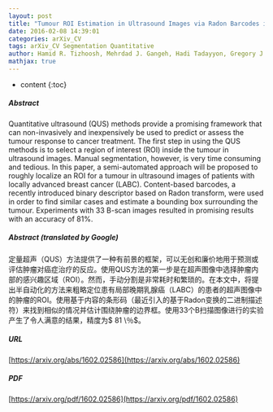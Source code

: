 ```yaml
---
layout: post
title: "Tumour ROI Estimation in Ultrasound Images via Radon Barcodes in Patients with Locally Advanced Breast Cancer"
date: 2016-02-08 14:39:01
categories: arXiv_CV
tags: arXiv_CV Segmentation Quantitative
author: Hamid R. Tizhoosh, Mehrdad J. Gangeh, Hadi Tadayyon, Gregory J. Czarnota
mathjax: true
---
```


* content
{:toc}

##### Abstract
Quantitative ultrasound (QUS) methods provide a promising framework that can non-invasively and inexpensively be used to predict or assess the tumour response to cancer treatment. The first step in using the QUS methods is to select a region of interest (ROI) inside the tumour in ultrasound images. Manual segmentation, however, is very time consuming and tedious. In this paper, a semi-automated approach will be proposed to roughly localize an ROI for a tumour in ultrasound images of patients with locally advanced breast cancer (LABC). Content-based barcodes, a recently introduced binary descriptor based on Radon transform, were used in order to find similar cases and estimate a bounding box surrounding the tumour. Experiments with 33 B-scan images resulted in promising results with an accuracy of $81\%$.

##### Abstract (translated by Google)
定量超声（QUS）方法提供了一种有前景的框架，可以无创和廉价地用于预测或评估肿瘤对癌症治疗的反应。使用QUS方法的第一步是在超声图像中选择肿瘤内部的感兴趣区域（ROI）。然而，手动分割是非常耗时和繁琐的。在本文中，将提出半自动化的方法来粗略定位患有局部晚期乳腺癌（LABC）的患者的超声图像中的肿瘤的ROI。使用基于内容的条形码（最近引入的基于Radon变换的二进制描述符）来找到相似的情况并估计围绕肿瘤的边界框。使用33个B扫描图像进行的实验产生了令人满意的结果，精度为$ 81 \％$。

##### URL
[https://arxiv.org/abs/1602.02586](https://arxiv.org/abs/1602.02586)

##### PDF
[https://arxiv.org/pdf/1602.02586](https://arxiv.org/pdf/1602.02586)

